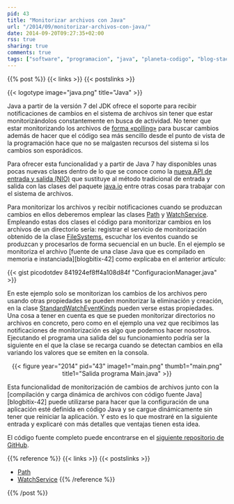 ```yaml
---
pid: 43
title: "Monitorizar archivos con Java"
url: "/2014/09/monitorizar-archivos-con-java/"
date: 2014-09-20T09:27:35+02:00
rss: true
sharing: true
comments: true
tags: ["software", "programacion", "java", "planeta-codigo", "blog-stack"]
---
```


{{% post %}}
{{< links >}}
{{< postslinks >}}

{{< logotype image="java.png" title="Java" >}}

Java a partir de la versión 7 del JDK ofrece el soporte para recibir notificaciones de cambios en el sistema de archivos sin tener que estar monitorizándolos constantemente en busca de actividad. No tener que estar monitorizando los archivos de [forma «polling»](https://es.wikipedia.org/wiki/Polling) para buscar cambios además de hacer que el código sea más sencillo desde el punto de vista de la programación hace que no se malgasten recursos del sistema si los cambios son esporádicos.

Para ofrecer esta funcionalidad y a partir de Java 7 hay disponibles unas pocas nuevas clases dentro de lo que se conoce como la [nueva API de entrada y salida (NIO)](http://docs.oracle.com/javase/7/docs/api/java/nio/package-summary.html) que sustituye al método tradicional de entrada y salida con las clases del paquete [java.io](http://docs.oracle.com/javase/7/docs/api/java/io/package-summary.html) entre otras cosas para trabajar con el sistema de archivos.

Para monitorizar los archivos y recibir notificaciones cuando se produzcan cambios en ellos deberemos emplear las clases [Path](http://docs.oracle.com/javase/7/docs/api/java/nio/file/Path.html) y [WatchService](http://docs.oracle.com/javase/7/docs/api/java/nio/file/WatchService.html). Empleando estas dos clases el código para monitorizar cambios en los archivos de un directorio sería: registrar el servicio de monitorización obtenido de la clase [FileSystems](http://docs.oracle.com/javase/7/docs/api/java/nio/file/FileSystems.html), escuchar los eventos cuando se produzcan y procesarlos de forma secuencial en un bucle. En el ejemplo se monitoriza el archivo [fuente de una clase Java que es compilado en memoria e instanciada][blogbitix-42] como explicaba en el anterior artículo:

{{< gist picodotdev 841924ef8ff4a108d84f "ConfiguracionManager.java" >}}

En este ejemplo solo se monitorizan los cambios de los archivos pero usando otras propiedades se pueden monitorizar la eliminación y creación, en la clase [StandardWatchEventKinds](http://docs.oracle.com/javase/7/docs/api/java/nio/file/StandardWatchEventKinds.html) pueden verse estas propiedades. Una cosa a tener en cuenta es que se pueden monitorizar directorios no archivos en concreto, pero como en el ejemplo una vez que recibimos las notificaciones de monitorización es algo que podemos hacer nosotros. Ejecutando el programa una salida del su funcionamiento podría ser la siguiente en el que la clase se recarga cuando se detectan cambios en ella variando los valores que se emiten en la consola.

<div class="media" style="text-align: center;">
	{{< figure year="2014" pid="43"
    	image1="main.png" thumb1="main.png" title1="Salida programa Main.java" >}}
</div>

Esta funcionalidad de monitorización de cambios de archivos junto con la [compilación y carga dinámica de archivos con código fuente Java][blogbitix-42] puede utilizarse para hacer que la configuración de una aplicación esté definida en código Java y se cargue dinámicamente sin tener que reiniciar la aplicación. Y esto es lo que mostraré en la siguiente entrada y explicaré con más detalles que ventajas tienen esta idea.

El código fuente completo puede encontrarse en el [siguiente repositorio de GitHub](https://github.com/picodotdev/blog-ejemplos/tree/master/ConfiguracionJava).

{{% reference %}}
{{< links >}}
{{< postslinks >}}
* [Path](http://docs.oracle.com/javase/7/docs/api/java/nio/file/Path.html)
* [WatchService](http://docs.oracle.com/javase/7/docs/api/java/nio/file/WatchService.html)
{{% /reference %}}

{{% /post %}}
